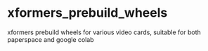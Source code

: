 # xformers_prebuild_wheels
xformers prebuild wheels for various video cards, suitable for both paperspace and google colab
